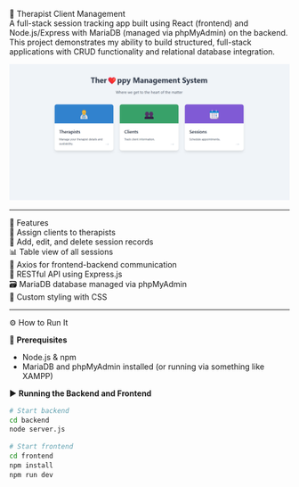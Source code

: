 🧠 Therapist Client Management  
A full-stack session tracking app built using React (frontend) and Node.js/Express with MariaDB (managed via phpMyAdmin) on the backend. This project demonstrates my ability to build structured, full-stack applications with CRUD functionality and relational database integration.

![alt text](image.png)

---

🚀 Features  
👥 Assign clients to therapists  
📅 Add, edit, and delete session records  
📊 Table view of all sessions  
🔄 Axios for frontend-backend communication  
🎯 RESTful API using Express.js  
🗃️ MariaDB database managed via phpMyAdmin  
🎨 Custom styling with CSS  

---

⚙️ How to Run It

🔧 **Prerequisites**  
- Node.js & npm  
- MariaDB and phpMyAdmin installed (or running via something like XAMPP)

▶️ **Running the Backend and Frontend**
```bash
# Start backend
cd backend
node server.js
```
```bash
# Start frontend
cd frontend
npm install
npm run dev
```